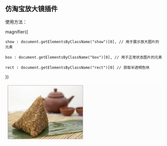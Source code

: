 ## 仿淘宝放大镜插件

使用方法：

magnifier({

    show : document.getElementsByClassName("show")[0], // 用于展示放大图片的元素
    
    box : document.getElementsByClassName("box")[0], // 用于正常状态图片的元素
    
    rect : document.getElementsByClassName("rect")[0] // 获取半透明色块
    
})



![gif](https://github.com/KamyoChae/Plugin-library/blob/master/magnifier/images/GIF.gif)

